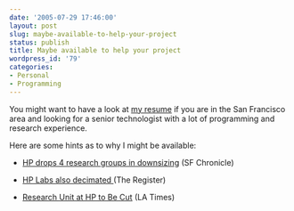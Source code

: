 ```yaml
---
date: '2005-07-29 17:46:00'
layout: post
slug: maybe-available-to-help-your-project
status: publish
title: Maybe available to help your project
wordpress_id: '79'
categories:
- Personal
- Programming
---
```


You might want to have a look at [my resume](http://eamonn.obrien-strain.com/bio/) if you are in the San Francisco area and looking for a senior technologist with a lot of programming and research experience.

Here are some hints as to why I might be available:



  * [HP drops 4 research groups in downsizing](http://www.sfgate.com/cgi-bin/article.cgi?f=/c/a/2005/07/22/BUGVRDRPHI1.DTL) (SF Chronicle) 


  * [HP Labs also decimated  ](http://www.theregister.co.uk/2005/07/22/hp_labs_cuts/) (The Register) 


  * [Research Unit at HP to Be Cut](http://www.latimes.com/business/la-fi-hp27jul27,1,7502024.story?coll=la-headlines-business) (LA Times) 



